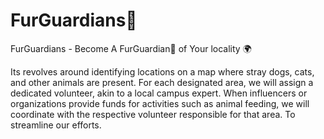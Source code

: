 # FurGuardians🐺
FurGuardians - Become A FurGuardian🐺 of Your locality 🌍


 Its revolves around identifying locations on a map where stray dogs, cats, and other animals are present. For each designated area, we will assign a dedicated volunteer, akin to a local campus expert. When influencers or organizations provide funds for activities such as animal feeding, we will coordinate with the respective volunteer responsible for that area. To streamline our efforts.
